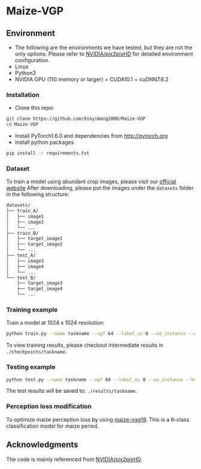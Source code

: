 # Maize-VGP

## Environment
- The following are the environments we have tested, but they are not the only options. Please refer to [NVIDIA/pix2pixHD](https://github.com/NVIDIA/pix2pixHD) for detailed environment configuration.
- Linux
- Python3
- NVIDIA GPU (11G memory or larger) + CUDA10.1 + cuDNN7.6.2


### Installation
- Clone this repo:
```bash
git clone https://github.com/XinyiWang2000/Maize-VGP
cd Maize-VGP
```
- Install PyTorch1.6.0 and dependencies from http://pytorch.org
- Install python packages
```bash
pip install -r requirements.txt
```


### Dataset
To train a model using abundant crop images, please visit our [official website](http://plantphenomics.hzau.edu.cn/journalism)
After downloading, please put the images under the `datasets` folder in the following structure:
```bash
datasets/
├── train_A/
│   ├── image1
│   ├── image2
│   └── ...
├── train_B/
│   ├── target_image1
│   ├── target_image2
│   └── ...
├── test_A/
│   ├── image3
│   ├── image4
│   └── ...
└── test_B/
    ├── target_image3
    ├── target_image4
    └── ...
```


### Training example
Train a model at 1024 x 1024 resolution:
```bash
python train.py --name taskname --ngf 64 --label_nc 0 --no_instance --gpu_ids 0 --fineSize 1024 --dataroot ./datasets --nThreads 4 --tf_log --display_winsize 1024 --resize_or_crop resize_or_crop --batchSize 1 --save_epoch_freq 10
```
To view training results, please checkout intermediate results in `./checkpoints/taskname`.


### Testing example
```bash
python test.py --name taskname --ngf 64 --label_nc 0 --no_instance --how_many 20 --dataroot ./datasets --gpu_ids 0 --which_epoch 100
```
The test results will be saved to: `./results/taskname`.


### Perception loss modification
To optimize maize perception loss by using [maize-vgg19](https://drive.google.com/file/d/12hgENj8sAnJzZJfy_OvbDGXFQiHW4Xps/view?usp=drive_link). This is a 6-class classification model for maize period.

## Acknowledgments
The code is mainly referenced from [NVIDIA/pix2pixHD](https://github.com/NVIDIA/pix2pixHD).
